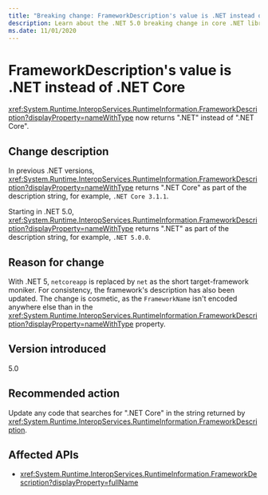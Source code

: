 ```yaml
---
title: "Breaking change: FrameworkDescription's value is .NET instead of .NET Core"
description: Learn about the .NET 5.0 breaking change in core .NET libraries where RuntimeInformation.FrameworkDescription now returns ".NET" instead of ".NET Core".
ms.date: 11/01/2020
---
```

# FrameworkDescription's value is .NET instead of .NET Core

<xref:System.Runtime.InteropServices.RuntimeInformation.FrameworkDescription?displayProperty=nameWithType> now returns ".NET" instead of ".NET Core".

## Change description

In previous .NET versions, <xref:System.Runtime.InteropServices.RuntimeInformation.FrameworkDescription?displayProperty=nameWithType> returns ".NET Core" as part of the description string, for example, `.NET Core 3.1.1`.

Starting in .NET 5.0, <xref:System.Runtime.InteropServices.RuntimeInformation.FrameworkDescription?displayProperty=nameWithType> returns ".NET" as part of the description string, for example, `.NET 5.0.0`.

## Reason for change

With .NET 5, `netcoreapp` is replaced by `net` as the short target-framework moniker. For consistency, the framework's description has also been updated. The change is cosmetic, as the `FrameworkName` isn't encoded anywhere else than in the <xref:System.Runtime.InteropServices.RuntimeInformation.FrameworkDescription?displayProperty=nameWithType> property.

## Version introduced

5.0

## Recommended action

Update any code that searches for ".NET Core" in the string returned by <xref:System.Runtime.InteropServices.RuntimeInformation.FrameworkDescription>.

## Affected APIs

- <xref:System.Runtime.InteropServices.RuntimeInformation.FrameworkDescription?displayProperty=fullName>

<!--

## Category

Core .NET libraries

### Affected APIs

- `P:System.Runtime.InteropServices.RuntimeInformation.FrameworkDescription`

-->
